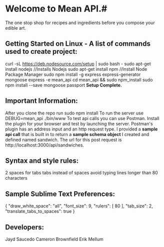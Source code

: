 # Welcome to Mean API.#
The one stop shop for recipes and ingredients before you compose your edible art.
## Getting Started on Linux - A list of commands used to create project: ##
curl -sL https://deb.nodesource.com/setup | sudo bash -
sudo apt-get install nodejs  //Installs Nodejs
sudo apt-get install npm //Install Node Package Manager
sudo npm install -g express express-generator mongoose
express -e mean_api
cd mean_api && sudo npm_install
sudo npm install --save mongoose passport
**Setup Complete.**

## Important Information: ##
After you clone the repo run sudo npm install
To run the server use DEBUG=mean_api ./bin/www
To test api calls you can use Postman. Install the plugin for your browser
and test by launching the server. Postman's plugin has an address input and 
an http request type. I provided a **sample api call** that is built in to return
a **sample schema object** I created and defined named sandwich. The url for this post 
request is http://localhost:3000/api/sandwiches.

## Syntax and style rules: ##
  2 spaces for tabs
  tabs instead of spaces
  avoid typing lines longer than 80 characters

## Sample Sublime Text Preferences: ##
{
  "draw_white_space": "all",
  "font_size": 9,
  "rulers":
  [
    80
  ],
  "tab_size": 2,
  "translate_tabs_to_spaces": true
}


## Developers: ##
Jayd Saucedo
Cameron Brownfield
Erik Mellum